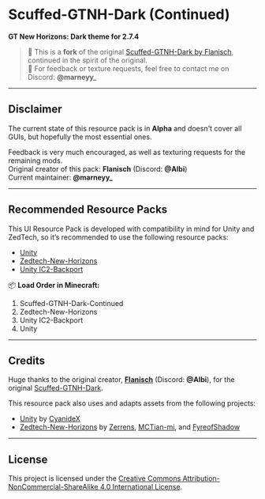 # Scuffed-GTNH-Dark (Continued)
**GT New Horizons: Dark theme for 2.7.4**

> 🎨 This is a **fork** of the original [Scuffed-GTNH-Dark by Flanisch](https://github.com/Flanisch/Scuffed-GTNH-Dark), continued in the spirit of the original.  
> 💬 For feedback or texture requests, feel free to contact me on Discord: **@marneyy_**

---

## Disclaimer
The current state of this resource pack is in **Alpha** and doesn't cover all GUIs, but hopefully the most essential ones.

Feedback is very much encouraged, as well as texturing requests for the remaining mods.  
Original creator of this pack: **Flanisch** (Discord: **@Albi**)  
Current maintainer: **@marneyy_**

---

## Recommended Resource Packs
This UI Resource Pack is developed with compatibility in mind for Unity and ZedTech, so it’s recommended to use the following resource packs:

- [Unity](https://github.com/Unity-Resource-Pack/Unity/tree/1.7.10)  
- [Zedtech-New-Horizons](https://github.com/FyreofShadow/zedtech-new-horizons)  
- [Unity IC2-Backport](https://www.curseforge.com/minecraft/texture-packs/unity-ic2-1-7-10-backport/files/2377036)  

📦 **Load Order in Minecraft:**
1. Scuffed-GTNH-Dark-Continued  
2. Zedtech-New-Horizons  
3. Unity IC2-Backport  
4. Unity  

---

## Credits
Huge thanks to the original creator, [**Flanisch**](https://github.com/Flanisch) (Discord: **@Albi**), for the original [Scuffed-GTNH-Dark](https://github.com/Flanisch/Scuffed-GTNH-Dark).

This resource pack also uses and adapts assets from the following projects:

- [Unity](https://github.com/Unity-Resource-Pack/Unity/tree/1.7.10) by [CyanideX](https://github.com/CyanideX)  
- [Zedtech-New-Horizons](https://github.com/FyreofShadow/zedtech-new-horizons) by [Zerrens](https://forum.industrial-craft.net/core/user/12229-zerrens/), [MCTian-mi](https://github.com/MCTian-mi), and [FyreofShadow](https://github.com/FyreofShadow)

---

## License
This project is licensed under the [Creative Commons Attribution-NonCommercial-ShareAlike 4.0 International License](https://creativecommons.org/licenses/by-nc-sa/4.0/).
